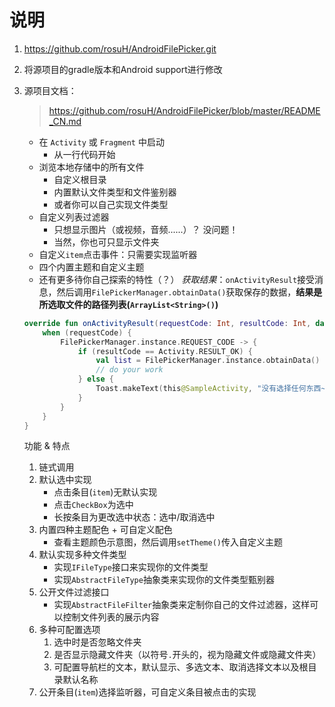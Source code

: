 # 说明
1.  https://github.com/rosuH/AndroidFilePicker.git
2.  将源项目的gradle版本和Android support进行修改
3.  源项目文档：
    >   https://github.com/rosuH/AndroidFilePicker/blob/master/README_CN.md



     - 在 `Activity` 或 `Fragment` 中启动
        - 从一行代码开始
     - 浏览本地存储中的所有文件
        - 自定义根目录
        - 内置默认文件类型和文件鉴别器
        - 或者你可以自己实现文件类型
     - 自定义列表过滤器
        - 只想显示图片（或视频，音频......）？ 没问题！
        - 当然，你也可只显示文件夹
     - 自定义`item`点击事件：只需要实现监听器
     - 四个内置主题和自定义主题
     - 还有更多待你自己探索的特性（？）
    *获取结果*：`onActivityResult`接受消息，然后调用`FilePickerManager.obtainData()`获取保存的数据，**结果是所选取文件的路径列表(`ArrayList<String>()`)**

    ```kotlin
    override fun onActivityResult(requestCode: Int, resultCode: Int, data: Intent?) {
        when (requestCode) {
            FilePickerManager.instance.REQUEST_CODE -> {
                if (resultCode == Activity.RESULT_OK) {
                    val list = FilePickerManager.instance.obtainData()
                    // do your work
                } else {
                    Toast.makeText(this@SampleActivity, "没有选择任何东西~", Toast.LENGTH_SHORT).show()
                }
            }
        }
    }
    ```

    功能 & 特点

    1. 链式调用
    2. 默认选中实现
       - 点击条目(`item`)无默认实现
       - 点击`CheckBox`为选中
       - 长按条目为更改选中状态：选中/取消选中
    3. 内置四种主题配色 + 可自定义配色
       - 查看主题颜色示意图，然后调用`setTheme()`传入自定义主题
    4. 默认实现多种文件类型
       - 实现`IFileType`接口来实现你的文件类型
       - 实现`AbstractFileType`抽象类来实现你的文件类型甄别器
    5. 公开文件过滤接口
       - 实现`AbstractFileFilter`抽象类来定制你自己的文件过滤器，这样可以控制文件列表的展示内容
    6. 多种可配置选项
       1. 选中时是否忽略文件夹
       2. 是否显示隐藏文件夹（以符号`.`开头的，视为隐藏文件或隐藏文件夹）
       3. 可配置导航栏的文本，默认显示、多选文本、取消选择文本以及根目录默认名称
    7. 公开条目(`item`)选择监听器，可自定义条目被点击的实现

